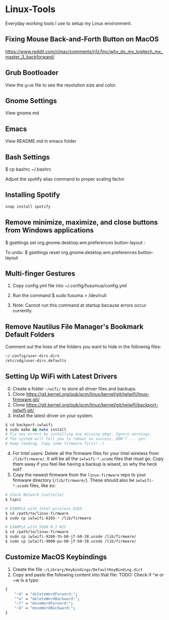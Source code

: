 # Linux-Tools
Everyday working tools I use to setup my Linux environment.

## Fixing Mouse Back-and-Forth Button on MacOS
https://www.reddit.com/r/mac/comments/n1z7mc/why_do_my_logitech_mx_master_3_backforward/

## Grub Bootloader
View the `grub` file to see the resolution size and color.

## Gnome Settings
View gnome.md

## Emacs
View README.md in emacs folder

## Bash Settings
$ cp bashrc ~/.bashrc

Adjust the spotify alias command to proper scaling factor

## Installing Spotify

```bash
snap install spotify
```

## Remove minimize, maximize, and close buttons from Windows applications
$ gsettings set org.gnome.desktop.wm.preferences button-layout :

To undo:
$ gsettings reset org.gnome.desktop.wm.preferences button-layout

## Multi-finger Gestures
1. Copy config.yml file into ~/.config/fusumua/config.yml

2. Run the command
   $ sudo fusuma > /dev/null

3. Note: Cannot run this command at startup because errors occur currently.

## Remove Nautilus File Manager's Bookmark Default Folders
Comment out the lines of the folders you want to hide in the following files:
```bash
~/.config/user-dirs.dirs
/etc/xdg/user-dirs.defaults
```

## Setting Up WiFi with Latest Drivers
0. Create a folder `~/wifi/` to store all driver files and backups.
1. Clone https://git.kernel.org/pub/scm/linux/kernel/git/iwlwifi/linux-firmware.git/
2. Clone https://git.kernel.org/pub/scm/linux/kernel/git/iwlwifi/backport-iwlwifi.git/
3. Install the latest driver on your system.
```bash
$ cd backport-iwlwifi
$ sudo make && make install
# Fix any errors by installing any missing pkgs. Ignore warnings.
# The system will tell you to reboot on success, DON'T ... yet.
# Keep reading. Copy some firmware first! :)
```
4. For Intel users: Delete all the firmware files for your Intel wireless from `/lib/firmware/`. It will be all the `iwlwifi-*.ucode` files that must go. Copy them away if you feel like having a backup is wisest, so why the heck not?
5. Copy the newest firmware from the `linux-firmware` repo to your
firmware directory (`/lib/firmware/`). These should also be `iwlwifi-*.ucode` files, like so:
```bash
# Check Network Controller
$ lspci

# EXAMPLE with Intel wireless 8265
$ cd /path/to/linux-firmware
$ sudo cp iwlwifi-8265-* /lib/firmware

# EXAMPLE with 9560 M.2 NIC
$ cd /path/to/linux-firmware
$ sudo cp iwlwifi-9260-th-b0-jf-b0-38.ucode /lib/firmware/
$ sudo cp iwlwifi-9000-pu-b0-jf-b0-38.ucode /lib/firmware/
```

## Customize MacOS Keybindings
1. Create the file `~/Library/Keybindings/DefaultKeyBinding.dict`
2. Copy and paste the following content into that file:
TODO: Check if ^w or ~w is a typo
```bash
{
    "~d" = "deleteWordForward:";
    "^w" = "deleteWordBackward:";
    "~f" = "moveWordForward:";
    "~b" = "moveWordBackward:";
}
```
